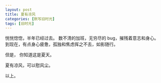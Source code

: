 ```yaml
---
layout: post
title: 夏有凉风
categories: [默写旧时光]
tags: [旧时光]
---
```


恍恍惚惚，半年已经过去。
数不清的加班，无穷尽的 bug，摧残着意志和身心。到现在，有点身心疲惫，孤独和焦虑挥之不去，如影随行。

但是， 你知道这是夏天。

夏有凉风，可以慰风尘。

以上。
